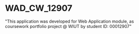 # WAD_CW_12907


"This application was developed for Web
Application module, as coursework portfolio project @ WIUT by student ID: 00012907" 

